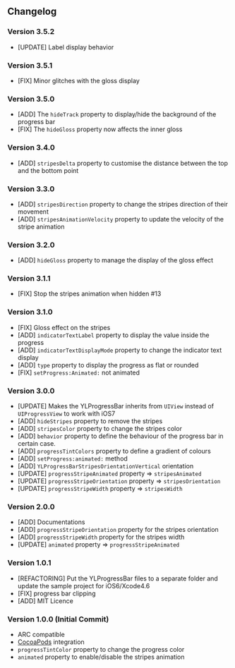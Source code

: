 ## Changelog

### Version 3.5.2

- [UPDATE] Label display behavior

### Version 3.5.1

- [FIX] Minor glitches with the gloss display

### Version 3.5.0

- [ADD] The `hideTrack` property to display/hide the background of the progress bar
- [FIX] The `hideGloss` property now affects the inner gloss

### Version 3.4.0

- [ADD] `stripesDelta` property to customise the distance between the top and the bottom point

### Version 3.3.0

- [ADD] `stripesDirection` property to change the stripes direction of their movement
- [ADD] `stripesAnimationVelocity` property to update the velocity of the stripe animation

### Version 3.2.0

- [ADD] `hideGloss` property to manage the display of the gloss effect

### Version 3.1.1

- [FIX] Stop the stripes animation when hidden #13

### Version 3.1.0

- [FIX] Gloss effect on the stripes
- [ADD] `indicatorTextLabel` property to display the value inside the progress
- [ADD] `indicatorTextDisplayMode` property to change the indicator text display
- [ADD] `type` property to display the progress as flat or rounded
- [FIX] `setProgress:Animated:` not animated

### Version 3.0.0

- [UPDATE] Makes the YLProgressBar inherits from `UIView` instead of `UIProgressView` to work with iOS7
- [ADD] `hideStripes` property to remove the stripes
- [ADD] `stripesColor` property to change the stripes color
- [ADD] `behavior` property to define the behaviour of the progress bar in certain case.
- [ADD] `progressTintColors` property to define a gradient of colours
- [ADD] `setProgress:animated:` method
- [ADD] `YLProgressBarStripesOrientationVertical` orientation
- [UPDATE] `progressStripeAnimated` property => `stripesAnimated`
- [UPDATE] `progressStripeOrientation` property => `stripesOrientation`
- [UPDATE] `progressStripeWidth` property => `stripesWidth`

### Version 2.0.0

- [ADD] Documentations
- [ADD] `progressStripeOrientation` property for the stripes orientation
- [ADD] `progressStripeWidth` property for the stripes width
- [UPDATE] `animated` property => `progressStripeAnimated`

### Version 1.0.1

- [REFACTORING] Put the YLProgressBar files to a separate folder and update the sample project for iOS6/Xcode4.6
- [FIX] progress bar clipping
- [ADD] MIT Licence

### Version 1.0.0 (Initial Commit)

- ARC compatible
- [CocoaPods](http://cocoapods.org/) integration
- `progressTintColor` property to change the progress color
- `animated` property to enable/disable the stripes animation

